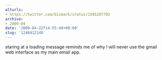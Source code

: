```yaml
---
alturls:
- https://twitter.com/bismark/status/1585207702
archive:
- 2009-04
date: '2009-04-22T14:55:48+00:00'
slug: '1240412148'
---
```


staring at a loading message reminds me of why I will never use the gmail web interface as my main email app.


